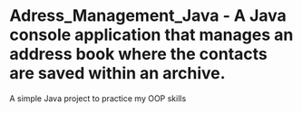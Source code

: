 # Adress_Management_Java - A Java console application that manages an address book where the contacts are saved within an archive.

A simple Java project to practice my OOP skills
